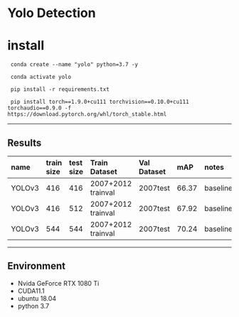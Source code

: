 # Yolo Detection

# install
```
 conda create --name "yolo" python=3.7 -y

 conda activate yolo

 pip install -r requirements.txt

 pip install torch==1.9.0+cu111 torchvision==0.10.0+cu111 torchaudio==0.9.0 -f https://download.pytorch.org/whl/torch_stable.html
```

---
## Results

| name | train size | test size | Train Dataset | Val Dataset | mAP | notes |
|:-----|   :-----   |  :------  |   :------     |   :------   |:-----|:-----|
|YOLOv3|     416    |    416    | 2007+2012 trainval | 2007test | 66.37 | baseline |
|YOLOv3|     416    |    512    | 2007+2012 trainval | 2007test | 67.92 | baseline |
|YOLOv3|     544    |    544    | 2007+2012 trainval | 2007test | 70.24 | baseline |



---
## Environment

* Nvida GeForce RTX 1080 Ti
* CUDA11.1
* ubuntu 18.04
* python 3.7
